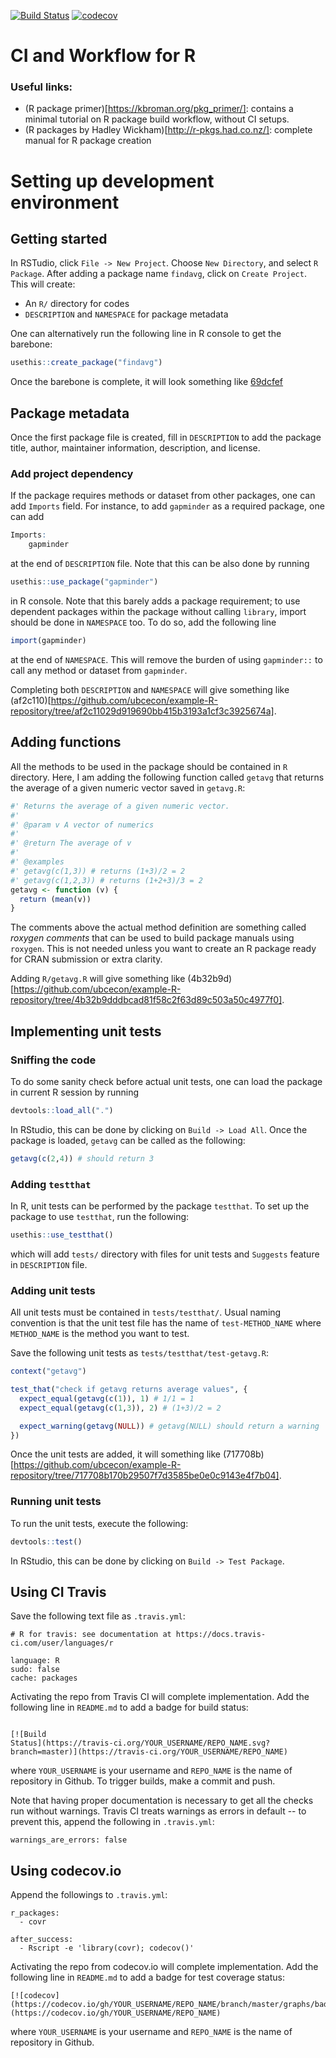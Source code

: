 [![Build
Status](https://travis-ci.com/ubcecon/example-R-repository.svg?branch=master)](https://travis-ci.com/ubcecon/example-R-repository)
[![codecov](https://codecov.io/gh/ubcecon/example-R-repository/branch/master/graphs/badge.svg)](https://codecov.io/gh/ubcecon/example-R-repository) 

# CI and Workflow for R

### Useful links:
- (R package primer)[https://kbroman.org/pkg_primer/]: contains a minimal tutorial on R package build workflow, without CI setups. 
- (R packages by Hadley Wickham)[http://r-pkgs.had.co.nz/]: complete manual for R package creation

# Setting up development environment
## Getting started
In RSTudio, click `File -> New Project`. Choose `New Directory`, and select `R Package`. After adding a package name `findavg`, click on `Create Project`. This will create:

- An `R/` directory for codes
- `DESCRIPTION` and `NAMESPACE` for package metadata

One can alternatively run the following line in R console to get the barebone:
```r
usethis::create_package("findavg")
```

Once the barebone is complete, it will look something like [69dcfef](https://github.com/ubcecon/example-R-repository/tree/69dcfefc7e62216df019893581579c6f2d8454ba)

## Package metadata
Once the first package file is created, fill in `DESCRIPTION` to add the package title, author, maintainer information, description, and license.
### Add project dependency
If the package requires methods or dataset from other packages, one can add `Imports` field. For instance, to add `gapminder` as a required package, one can add
```r
Imports: 
    gapminder
```

at the end of `DESCRIPTION` file. Note that this can be also done by running
```r
usethis::use_package("gapminder")
```
in R console. Note that this barely adds a package requirement; to use dependent packages within the package without calling `library`, import should be done in `NAMESPACE` too. To do so, add the following line
```r
import(gapminder)
```
at the end of `NAMESPACE`. This will remove the burden of using `gapminder::` to call any method or dataset from `gapminder`.

Completing both `DESCRIPTION` and `NAMESPACE` will give something like (af2c110)[https://github.com/ubcecon/example-R-repository/tree/af2c11029d919690bb415b3193a1cf3c3925674a]. 

## Adding functions
All the methods to be used in the package should be contained in `R` directory. Here, I am adding the following function called `getavg` that returns the average of a given numeric vector saved in `getavg.R`:
```r
#' Returns the average of a given numeric vector.
#'
#' @param v A vector of numerics
#'
#' @return The average of v
#'
#' @examples
#' getavg(c(1,3)) # returns (1+3)/2 = 2
#' getavg(c(1,2,3)) # returns (1+2+3)/3 = 2
getavg <- function (v) {
  return (mean(v))
}
```
The comments above the actual method definition are something called *roxygen comments* that can be used to build package manuals using `roxygen`. This is not needed unless you want to create an R package ready for CRAN submission or extra clarity.

Adding `R/getavg.R` will give something like (4b32b9d)[https://github.com/ubcecon/example-R-repository/tree/4b32b9dddbcad81f58c2f63d89c503a50c4977f0].

## Implementing unit tests
### Sniffing the code
To do some sanity check before actual unit tests, one can load the package in current R session by running
```r
devtools::load_all(".")
```
In RStudio, this can be done by clicking on `Build -> Load All`. Once the package is loaded, `getavg` can be called as the following:
```r
getavg(c(2,4)) # should return 3
```

### Adding `testthat`
In R, unit tests can be performed by the package `testthat`. To set up the package to use `testthat`, run the following:
```r
usethis::use_testthat()
```
which will add `tests/` directory with files for unit tests and `Suggests` feature in `DESCRIPTION` file.

### Adding unit tests
All unit tests must be contained in `tests/testthat/`. Usual naming convention is that the unit test file has the name of `test-METHOD_NAME` where `METHOD_NAME` is the method you want to test.

Save the following unit tests as `tests/testthat/test-getavg.R`:
```r
context("getavg")

test_that("check if getavg returns average values", {
  expect_equal(getavg(c(1)), 1) # 1/1 = 1
  expect_equal(getavg(c(1,3)), 2) # (1+3)/2 = 2

  expect_warning(getavg(NULL)) # getavg(NULL) should return a warning
})
```
Once the unit tests are added, it will something like (717708b)[https://github.com/ubcecon/example-R-repository/tree/717708b170b29507f7d3585be0e0c9143e4f7b04].

### Running unit tests
To run the unit tests, execute the following:
```r
devtools::test()
```
In RStudio, this can be done by clicking on `Build -> Test Package`.



## Using CI Travis
Save the following text file as `.travis.yml`:

```
# R for travis: see documentation at https://docs.travis-ci.com/user/languages/r

language: R
sudo: false
cache: packages
```

Activating the repo from Travis CI will complete implementation. Add the following line in `README.md` to add a badge for build status:

```

[![Build
Status](https://travis-ci.org/YOUR_USERNAME/REPO_NAME.svg?branch=master)](https://travis-ci.org/YOUR_USERNAME/REPO_NAME)
```
where `YOUR_USERNAME` is your username and `REPO_NAME` is the name of repository in Github. To trigger builds, make a commit and push.

Note that having proper documentation is necessary to get all the checks run without warnings. Travis CI treats warnings as errors in default -- to prevent this, append the following in `.travis.yml`:

```
warnings_are_errors: false
```

## Using codecov.io
Append the followings to `.travis.yml`:
```
r_packages:
  - covr

after_success:
  - Rscript -e 'library(covr); codecov()'
```

Activating the repo from codecov.io will complete implementation. Add the following line in `README.md` to add a badge for test coverage status:

```
[![codecov](https://codecov.io/gh/YOUR_USERNAME/REPO_NAME/branch/master/graphs/badge.svg)](https://codecov.io/gh/YOUR_USERNAME/REPO_NAME) 
```
where `YOUR_USERNAME` is your username and `REPO_NAME` is the name of repository in Github.

